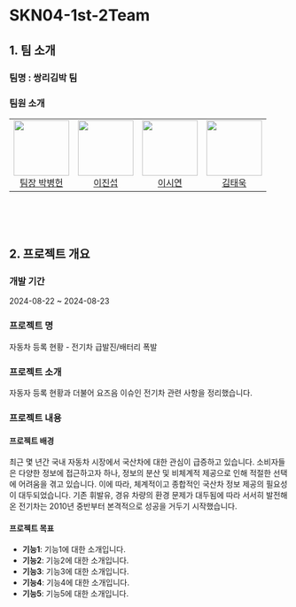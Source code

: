 # SKN04-1st-2Team
## 1. 팀 소개
### 팀명 : 쌍리김박 팀
### 팀원 소개
<table align="center">
  <tbody>
    <tr>
      <td align="center">
        <div>
          <img src="https://avatars.githubusercontent.com/u/123962719?v=4"width="100px;"height="100px;" alt=""/>
           <a href="https://github.com/BH1107"><div align=center>팀장 박병헌</div></a>
        </div>
      </td>
      <td align="center">
        <div>
          <img src="https://avatars.githubusercontent.com/u/133561847?v=4"width="100px;"height="100px;" alt=""/>
          <a href="https://github.com/jururuj"><div align=center>이진섭</div></a>
        </div>
      </td>
      <td align="center">
        <div>
          <img src="https://avatars.githubusercontent.com/u/156050645?v=4"width="100px;"height="100px;" alt=""/>
            <a href="https://github.com/lotusflwrr"><div align=center>이시연</div></a>
        </div>
      </td>
      <td align="center">
        <div>
          <img src="https://avatars.githubusercontent.com/u/174983658?s=400&u=5f1662f95ced679e306eeca0c47b6da33aed1f8f&v=4"width="100px;"height="100px;" alt=""/>
          <a href="https://github.com/Taeuk-Dog"><div align=center>김태욱</div></a>
        </div>
      </td>
    </tr>
  </tbody>
</table>

<br><br><br>

## 2. 프로젝트 개요 
### 개발 기간 
2024-08-22 ~ 2024-08-23
### 프로젝트 명 
자동차 등록 현황 - 전기차 급발진/배터리 폭발
### 프로젝트 소개 
자동자 등록 현황과 더불어 요즈음 이슈인 전기차 관련 사항을 정리했습니다.

### 프로젝트 내용 
#### 프로젝트 배경 
최근 몇 년간 국내 자동차 시장에서 국산차에 대한 관심이 급증하고 있습니다. 소비자들은 다양한 정보에 접근하고자 하나, 정보의 분산 및 비체계적 제공으로 인해 적절한 선택에 어려움을 겪고 있습니다. 이에 따라, 체계적이고 종합적인 국산차 정보 제공의 필요성이 대두되었습니다.
기존 휘발유, 경유 차량의 환경 문제가 대두됨에 따라 서서히 발전해온 전기차는 2010년 중반부터 본격적으로 성공을 거두기 시작했습니다.
#### 프로젝트 목표 
- **기능1**: 기능1에 대한 소개입니다.
- **기능2**: 기능2에 대한 소개입니다.
- **기능3**: 기능3에 대한 소개입니다.
- **기능4**: 기능4에 대한 소개입니다.
- **기능5**: 기능5에 대한 소개입니다.

<br><br><br>
